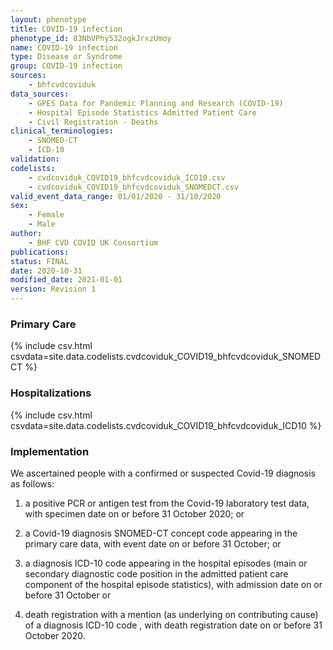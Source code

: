 ```yaml
---
layout: phenotype
title: COVID-19 infection
phenotype_id: 83NbVPhy532ogkJrxzUmoy
name: COVID-19 infection
type: Disease or Syndrome                   
group: COVID-19 infection
sources: 
    - bhfcvdcoviduk
data_sources:
    - GPES Data for Pandemic Planning and Research (COVID-19)
    - Hospital Episode Statistics Admitted Patient Care
    - Civil Registration - Deaths
clinical_terminologies:
    - SNOMED-CT
    - ICD-10
validation:
codelists: 
    - cvdcoviduk_COVID19_bhfcvdcoviduk_ICD10.csv
    - cvdcoviduk_COVID19_bhfcvdcoviduk_SNOMEDCT.csv
valid_event_data_range: 01/01/2020 - 31/10/2020
sex:
    - Female
    - Male
author: 
    - BHF CVD COVID UK Consortium
publications:
status: FINAL
date: 2020-10-31
modified_date: 2021-01-01
version: Revision 1
---
```


### Primary Care

{% include csv.html csvdata=site.data.codelists.cvdcoviduk_COVID19_bhfcvdcoviduk_SNOMEDCT %}

### Hospitalizations

{% include csv.html csvdata=site.data.codelists.cvdcoviduk_COVID19_bhfcvdcoviduk_ICD10 %}

### Implementation

We ascertained people with a confirmed or suspected Covid-19 diagnosis as follows: 

1) a positive PCR or antigen test from the Covid-19 laboratory test data, with specimen date on or before 31 October 2020; or 

2) a Covid-19 diagnosis SNOMED-CT concept code appearing in the primary care data, with event date on or before 31 October; or 

3) a diagnosis ICD-10 code appearing in the hospital episodes (main or secondary diagnostic code position in the admitted patient care component of the hospital episode statistics), with admission date on or before 31 October or 

4) death registration with a mention (as underlying on contributing cause) of a diagnosis ICD-10 code , with death registration date on or before 31 October 2020.


